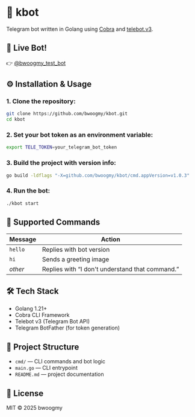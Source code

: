 # 🤖 kbot

Telegram bot written in Golang using [Cobra](https://github.com/spf13/cobra) and [telebot.v3](https://github.com/tucnak/telebot).

## 🔗 Live Bot!

👉 [@bwoogmy_test_bot](https://t.me/bwoogmy_test_bot)

## ⚙️ Installation & Usage

### 1. Clone the repository:
```bash
git clone https://github.com/bwoogmy/kbot.git
cd kbot
```

### 2. Set your bot token as an environment variable:
```bash
export TELE_TOKEN=your_telegram_bot_token
```

### 3. Build the project with version info:
```bash
go build -ldflags "-X=github.com/bwoogmy/kbot/cmd.appVersion=v1.0.3"
```

### 4. Run the bot:
```bash
./kbot start
```

## 💬 Supported Commands

| Message | Action |
|---------|--------|
| `hello` | Replies with bot version |
| `hi`    | Sends a greeting image |
| *other* | Replies with “I don't understand that command.” |

## 🛠 Tech Stack

- Golang 1.21+
- Cobra CLI Framework
- Telebot v3 (Telegram Bot API)
- Telegram BotFather (for token generation)

## 📁 Project Structure

- `cmd/` — CLI commands and bot logic
- `main.go` — CLI entrypoint
- `README.md` — project documentation

## 📝 License

MIT © 2025 bwoogmy

